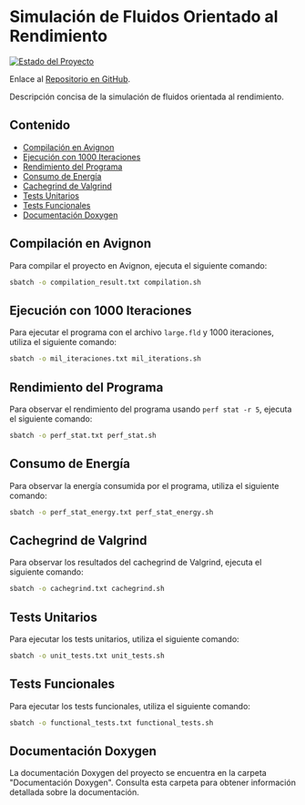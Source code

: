 # Simulación de Fluidos Orientado al Rendimiento

[![Estado del Proyecto](https://img.shields.io/badge/estado-finalizado-red.svg)](https://github.com/bale2manos/ac_p1/tree/final_version)

Enlace al [Repositorio en GitHub](https://github.com/bale2manos/ac_p1/tree/final_version).

Descripción concisa de la simulación de fluidos orientada al rendimiento.

## Contenido

- [Compilación en Avignon](#compilación-en-avignon)
- [Ejecución con 1000 Iteraciones](#ejecución-con-1000-iteraciones)
- [Rendimiento del Programa](#rendimiento-del-programa)
- [Consumo de Energía](#consumo-de-energía)
- [Cachegrind de Valgrind](#cachegrind-de-valgrind)
- [Tests Unitarios](#tests-unitarios)
- [Tests Funcionales](#tests-funcionales)
- [Documentación Doxygen](#documentación-doxygen)

## Compilación en Avignon

Para compilar el proyecto en Avignon, ejecuta el siguiente comando:

```bash
sbatch -o compilation_result.txt compilation.sh
```

## Ejecución con 1000 Iteraciones

Para ejecutar el programa con el archivo `large.fld` y 1000 iteraciones, utiliza el siguiente comando:

```bash
sbatch -o mil_iteraciones.txt mil_iterations.sh
```

## Rendimiento del Programa

Para observar el rendimiento del programa usando `perf stat -r 5`, ejecuta el siguiente comando:

```bash
sbatch -o perf_stat.txt perf_stat.sh
```
## Consumo de Energía

Para observar la energía consumida por el programa, utiliza el siguiente comando:

```bash
sbatch -o perf_stat_energy.txt perf_stat_energy.sh
```

## Cachegrind de Valgrind

Para observar los resultados del cachegrind de Valgrind, ejecuta el siguiente comando:

```bash
sbatch -o cachegrind.txt cachegrind.sh
```

## Tests Unitarios
Para ejecutar los tests unitarios, utiliza el siguiente comando:

```bash
sbatch -o unit_tests.txt unit_tests.sh
```

## Tests Funcionales
Para ejecutar los tests funcionales, utiliza el siguiente comando:

```bash
sbatch -o functional_tests.txt functional_tests.sh
```

## Documentación Doxygen
La documentación Doxygen del proyecto se encuentra en la carpeta "Documentación Doxygen". Consulta esta carpeta para obtener información detallada sobre la documentación.
